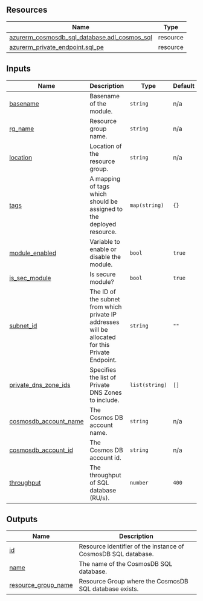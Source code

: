 <!-- BEGIN_TF_DOCS -->
## Resources

| Name | Type |
|------|------|
| [azurerm_cosmosdb_sql_database.adl_cosmos_sql](https://registry.terraform.io/providers/hashicorp/azurerm/latest/docs/resources/cosmosdb_sql_database) | resource |
| [azurerm_private_endpoint.sql_pe](https://registry.terraform.io/providers/hashicorp/azurerm/latest/docs/resources/private_endpoint) | resource |

## Inputs

| Name | Description | Type | Default | Required |
|------|-------------|------|---------|:--------:|
| <a name="input_basename"></a> [basename](#input\_basename) | Basename of the module. | `string` | n/a | yes |
| <a name="input_rg_name"></a> [rg\_name](#input\_rg\_name) | Resource group name. | `string` | n/a | yes |
| <a name="input_location"></a> [location](#input\_location) | Location of the resource group. | `string` | n/a | yes |
| <a name="input_tags"></a> [tags](#input\_tags) | A mapping of tags which should be assigned to the deployed resource. | `map(string)` | `{}` | no |
| <a name="input_module_enabled"></a> [module\_enabled](#input\_module\_enabled) | Variable to enable or disable the module. | `bool` | `true` | no |
| <a name="input_is_sec_module"></a> [is\_sec\_module](#input\_is\_sec\_module) | Is secure module? | `bool` | `true` | no |
| <a name="input_subnet_id"></a> [subnet\_id](#input\_subnet\_id) | The ID of the subnet from which private IP addresses will be allocated for this Private Endpoint. | `string` | `""` | no |
| <a name="input_private_dns_zone_ids"></a> [private\_dns\_zone\_ids](#input\_private\_dns\_zone\_ids) | Specifies the list of Private DNS Zones to include. | `list(string)` | `[]` | no |
| <a name="input_cosmosdb_account_name"></a> [cosmosdb\_account\_name](#input\_cosmosdb\_account\_name) | The Cosmos DB account name. | `string` | n/a | yes |
| <a name="input_cosmosdb_account_id"></a> [cosmosdb\_account\_id](#input\_cosmosdb\_account\_id) | The Cosmos DB account id. | `string` | n/a | yes |
| <a name="input_throughput"></a> [throughput](#input\_throughput) | The throughput of SQL database (RU/s). | `number` | `400` | no |

## Outputs

| Name | Description |
|------|-------------|
| <a name="output_id"></a> [id](#output\_id) | Resource identifier of the instance of CosmosDB SQL database. |
| <a name="output_name"></a> [name](#output\_name) | The name of the CosmosDB SQL database. |
| <a name="output_resource_group_name"></a> [resource\_group\_name](#output\_resource\_group\_name) | Resource Group where the CosmosDB SQL database exists. |
<!-- END_TF_DOCS -->